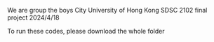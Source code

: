 We are group the boys
City University of Hong Kong
SDSC 2102 final project
2024/4/18

To run these codes, please download the whole folder
